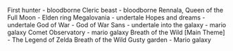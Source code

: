 First hunter - bloodborne
Cleric beast - bloodborne
Rennala, Queen of the Full Moon - Elden ring
Megalovania - undertale
Hopes and dreams - undertale
God of War - God of War
Sans - undertale 
into the galaxy - mario galaxy 
Comet Observatory - mario galaxy 
Breath of the Wild [Main Theme] - The Legend of Zelda Breath of the Wild
Gusty garden - Mario galaxy
